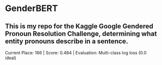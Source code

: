 # GenderBERT
## This is my repo for the Kaggle Google Gendered Pronoun Resolution Challenge, determining what entity pronouns describe in a sentence.
Current Place: 166 | 
Score: 0.484 | 
Evaluation: Multi-class log loss (0.0 ideal)
